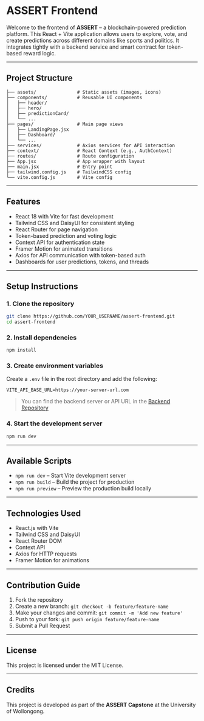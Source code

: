 # ASSERT Frontend

Welcome to the frontend of **ASSERT** – a blockchain-powered prediction platform. This React + Vite application allows users to explore, vote, and create predictions across different domains like sports and politics. It integrates tightly with a backend service and smart contract for token-based reward logic.

---

## Project Structure

```
├── assets/               # Static assets (images, icons)
├── components/           # Reusable UI components
│   ├── header/
│   ├── hero/
│   ├── predictionCard/
│   └── ...
├── pages/                # Main page views
│   ├── LandingPage.jsx
│   ├── Dashboard/
│   └── ...
├── services/             # Axios services for API interaction
├── context/              # React Context (e.g., AuthContext)
├── routes/               # Route configuration
├── App.jsx               # App wrapper with layout
├── main.jsx              # Entry point
├── tailwind.config.js    # TailwindCSS config
└── vite.config.js        # Vite config
```

---

## Features

- React 18 with Vite for fast development
- Tailwind CSS and DaisyUI for consistent styling
- React Router for page navigation
- Token-based prediction and voting logic
- Context API for authentication state
- Framer Motion for animated transitions
- Axios for API communication with token-based auth
- Dashboards for user predictions, tokens, and threads

---

## Setup Instructions

### 1. Clone the repository
```bash
git clone https://github.com/YOUR_USERNAME/assert-frontend.git
cd assert-frontend
```

### 2. Install dependencies
```bash
npm install
```

### 3. Create environment variables
Create a `.env` file in the root directory and add the following:

```
VITE_API_BASE_URL=https://your-server-url.com
```

> You can find the backend server or API URL in the [Backend Repository](https://github.com/Rafin31/Assert-backend)

### 4. Start the development server
```bash
npm run dev
```

---

## Available Scripts

- `npm run dev` – Start Vite development server
- `npm run build` – Build the project for production
- `npm run preview` – Preview the production build locally

---

## Technologies Used

- React.js with Vite
- Tailwind CSS and DaisyUI
- React Router DOM
- Context API
- Axios for HTTP requests
- Framer Motion for animations

---

## Contribution Guide

1. Fork the repository
2. Create a new branch: `git checkout -b feature/feature-name`
3. Make your changes and commit: `git commit -m 'Add new feature'`
4. Push to your fork: `git push origin feature/feature-name`
5. Submit a Pull Request

---

## License

This project is licensed under the MIT License.

---

## Credits

This project is developed as part of the **ASSERT Capstone** at the University of Wollongong.
